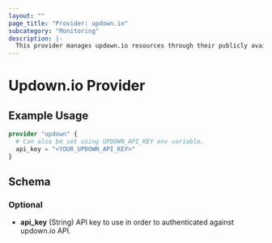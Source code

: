 ```yaml
---
layout: ""
page_title: "Provider: updown.io"
subcategory: "Monitoring"
description: |-
  This provider manages updown.io resources through their publicly available API.
---
```


# Updown.io Provider

## Example Usage

```terraform
provider "updown" {
  # Can also be set using UPDOWN_API_KEY env variable.
  api_key = "<YOUR_UPDOWN_API_KEY>"
}
```

<!-- schema generated by tfplugindocs -->
## Schema

### Optional

- **api_key** (String) API key to use in order to authenticated against updown.io API.
